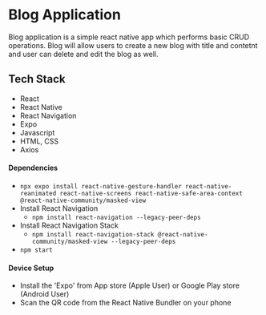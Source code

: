 # Blog Application

Blog application is a simple react native app which performs basic CRUD operations. Blog will allow users to create a new blog with title and contetnt and user can delete and edit the blog as well. 

## Tech Stack
- React
- React Native
- React Navigation
- Expo
- Javascript
- HTML, CSS
- Axios

#### Dependencies
- `npx expo install react-native-gesture-handler react-native-reanimated react-native-screens react-native-safe-area-context @react-native-community/masked-view`
- Install React Navigation
  - `npm install react-navigation --legacy-peer-deps`
- Install React Navigation Stack
  - `npm install react-navigation-stack @react-native-community/masked-view --legacy-peer-deps`
- `npm start`

#### Device Setup
-  Install the 'Expo' from App store (Apple User) or Google Play store (Android User)
- Scan the QR code from the React Native Bundler on your phone
